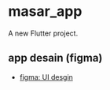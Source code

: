# masar_app

A new Flutter project.

## app desain (figma)
- [figma: UI desgin](https://www.figma.com/proto/od32DZ4BpWumwLcm4Dqb6f/GP1?node-id=0-1&t=uclubkaPFOJCd2R6-1)

